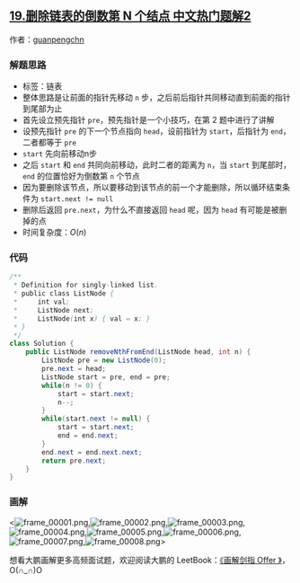 ## [19.删除链表的倒数第 N 个结点 中文热门题解2](https://leetcode.cn/problems/remove-nth-node-from-end-of-list/solutions/100000/hua-jie-suan-fa-19-shan-chu-lian-biao-de-dao-shu-d)

作者：[guanpengchn](https://leetcode.cn/u/guanpengchn)


### 解题思路

- 标签：链表
- 整体思路是让前面的指针先移动 `n` 步，之后前后指针共同移动直到前面的指针到尾部为止
- 首先设立预先指针 `pre`，预先指针是一个小技巧，在第 2 题中进行了讲解
- 设预先指针 `pre` 的下一个节点指向 `head`，设前指针为 `start`，后指针为 `end`，二者都等于 `pre`
- `start` 先向前移动n步
- 之后 `start` 和 `end` 共同向前移动，此时二者的距离为 `n`，当 `start` 到尾部时，`end` 的位置恰好为倒数第 `n` 个节点
- 因为要删除该节点，所以要移动到该节点的前一个才能删除，所以循环结束条件为 `start.next != null`
- 删除后返回 `pre.next`，为什么不直接返回 `head` 呢，因为 `head` 有可能是被删掉的点
- 时间复杂度：$O(n)$

### 代码

```Java []
/**
 * Definition for singly-linked list.
 * public class ListNode {
 *     int val;
 *     ListNode next;
 *     ListNode(int x) { val = x; }
 * }
 */
class Solution {
    public ListNode removeNthFromEnd(ListNode head, int n) {    
        ListNode pre = new ListNode(0);
        pre.next = head;
        ListNode start = pre, end = pre;
        while(n != 0) {
            start = start.next;
            n--;
        }
        while(start.next != null) {
            start = start.next;
            end = end.next;
        }
        end.next = end.next.next;
        return pre.next;
    }
}
```

### 画解

<![frame_00001.png](https://pic.leetcode-cn.com/b0f63c1cd7579a6cc5a9d38b2b3904d511348720c652a87fc01f33c99eec101e-frame_00001.png),![frame_00002.png](https://pic.leetcode-cn.com/ac4e918c85a0bcea631e23acd28bba3bbc2879df9ab47221f539919c151ec1ac-frame_00002.png),![frame_00003.png](https://pic.leetcode-cn.com/a0ca832f51a21fcacf5a714140b9300665ae7f92a3b41914644f0362ca39205c-frame_00003.png),![frame_00004.png](https://pic.leetcode-cn.com/3dfbbe995d58a746333c76cb669b00f2e638bb99d569483c0094d7484f21d6ed-frame_00004.png),![frame_00005.png](https://pic.leetcode-cn.com/c396dba540c869d13d3ef9753e095da1aa9c303c8c64ca6e6e87a3593b9d68c5-frame_00005.png),![frame_00006.png](https://pic.leetcode-cn.com/167efc977fa1f673c5a7e653ea5a3c7d7335f46b2a0754da2f6558ab991c0e22-frame_00006.png),![frame_00007.png](https://pic.leetcode-cn.com/7f9949e4526ac803fff50cc389765cc7ce9031e2ae39e3c56643fe7aac913991-frame_00007.png),![frame_00008.png](https://pic.leetcode-cn.com/58bb9a19a23fe8e17adad44749edc4214e3744f10c416dabc5f5bb537a24dcb3-frame_00008.png)>

想看大鹏画解更多高频面试题，欢迎阅读大鹏的 LeetBook：[《画解剑指 Offer 》](https://leetcode-cn.com/leetbook/detail/illustrate-lcof/)，O(∩_∩)O